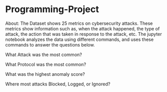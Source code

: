 # Programming-Project

About:
    The Dataset shows 25 metrics on cybersecurity attacks. These metrics show information such as, when the attack happened, the type of attack, the action that was taken in response to the attack, etc. The jupyter notebook analyzes the data using different commands, and uses these commands to answer the questions below. 

What Attack was the most common?

What Protocol was the most common?

What was the highest anomaly score?

Where most attacks Blocked, Logged, or Ignored?